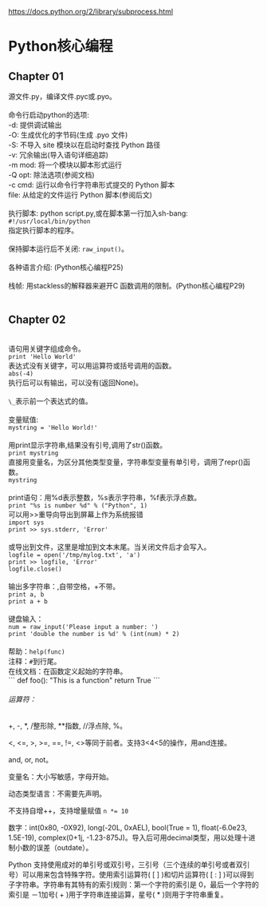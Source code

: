 https://docs.python.org/2/library/subprocess.html

<h1>Python核心编程</h1>

<h2>Chapter 01</h2>
源文件.py，编译文件.pyc或.pyo。<br />
<br />
命令行启动python的选项:<br />
-d: 提供调试输出<br />
-O: 生成优化的字节码(生成 .pyo 文件)<br />
-S: 不导入 site 模块以在启动时查找 Python 路径<br />
-v: 冗余输出(导入语句详细追踪)<br />
-m mod: 将一个模块以脚本形式运行<br />
-Q opt: 除法选项(参阅文档)<br />
-c cmd: 运行以命令行字符串形式提交的 Python 脚本<br />
file: 从给定的文件运行 Python 脚本(参阅后文)<br />
<br />
执行脚本: python script.py,或在脚本第一行加入sh-bang:<br />
<code>#!/usr/local/bin/python</code><br />
指定执行脚本的程序。<br />
<br />
保持脚本运行后不关闭: <code>raw_input()</code>。<br />
<br />
各种语言介绍: (Python核心编程P25)<br />
<br />
栈帧: 用stackless的解释器来避开C 函数调用的限制。(Python核心编程P29)<br />
<br />
<h2>Chapter 02</h2><br />
语句用关键字组成命令。<br />
<code>print 'Hello World'</code><br />
表达式没有关键字，可以用运算符或括号调用的函数。<br />
<code>abs(-4)</code><br />
执行后可以有输出，可以没有(返回None)。<br />
<br />
<code>\_</code>表示前一个表达式的值。<br />
<br />
变量赋值: <br />
<code>mystring = 'Hello World!'</code><br />
<br />
用print显示字符串,结果没有引号,调用了str()函数。<br />
<code>print mystring</code><br />
直接用变量名，为区分其他类型变量，字符串型变量有单引号，调用了repr()函数。<br />
<code>mystring</code><br />
<br />
print语句：用%d表示整数，%s表示字符串，%f表示浮点数。<br />
<code>print "%s is number %d" % ("Python", 1)</code><br />
可以用>>重导向导出到屏幕上作为系统报错<br />
<code>import sys</code><br />
<code>print >> sys.stderr, 'Error'</code><br />
<br />
或导出到文件，这里是增加到文本末尾。当关闭文件后才会写入。<br />
<code>logfile = open('/tmp/mylog.txt', 'a')</code><br />
<code>print >> logfile, 'Error'</code><br />
<code>logfile.close()</code><br />
<br />
输出多字符串：,自带空格，+不带。<br />
<code>print a, b</code> <br />
<code>print a + b </code><br />
<br />
键盘输入：<br />
<code>num = raw_input('Please input a number: ')</code><br />
<code>print 'double the number is %d' % (int(num) * 2)</code><br />
<br />
帮助：<code>help(func)</code> <br />
注释：<code>#</code>到行尾。<br />
在线文档：在函数定义起始的字符串。 <br />
```
def foo():
    "This is a function"
    return True
```

###### 运算符：
+, -, *, /整形除, **指数, //浮点除, %。

<, <=, >, >=, ==, !=, <>等同于前者。支持3<4<5的操作，用and连接。

and, or, not。

变量名：大小写敏感，字母开始。

动态类型语言：不需要先声明。

不支持自增++，支持增量赋值 <code>n *= 10 </code>

数字：int(0x80, -0X92), long(-20L, 0xAEL), bool(True = 1), float(-6.0e23, 1.5E-19), complex(0+1j, -1.23-875J)。导入后可用decimal类型，用以处理十进制小数的误差（outdate）。

Python 支持使用成对的单引号或双引号，三引号（三个连续的单引号或者双引号）可以用来包含特殊字符。使用索引运算符( [ ] )和切片运算符( [ : ] )可以得到子字符串。字符串有其特有的索引规则：第一个字符的索引是 0，最后一个字符的索引是 －1加号( + )用于字符串连接运算，星号( * )则用于字符串重复。
